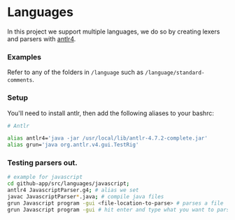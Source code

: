 # Languages

In this project we support multiple languages, we do so by creating lexers and parsers with
[antlr4](https://www.antlr.org/).

### Examples

Refer to any of the folders in `/language` such as `/language/standard-comments`.

### Setup

You'll need to install antlr, then add the following aliases to your bashrc:

```bash
# Antlr

alias antlr4='java -jar /usr/local/lib/antlr-4.7.2-complete.jar'
alias grun='java org.antlr.v4.gui.TestRig'
```

### Testing parsers out.

```bash
# example for javascript
cd github-app/src/languages/javascript;
antlr4 JavascriptParser.g4; # alias we set
javac JavascriptParser*.java; # compile java files
grun Javascript program -gui <file-location-to-parse> # parses a file
grun Javascript program -gui # hit enter and type what you want to parse, then Ctrl-D to complete
```
